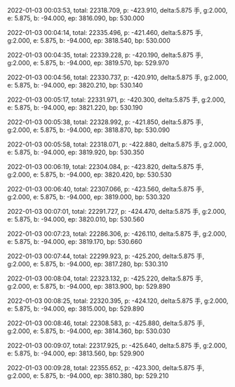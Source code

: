 2022-01-03 00:03:53, total: 22318.709, p: -423.910, delta:5.875 手, g:2.000, e: 5.875, b: -94.000, ep: 3816.090, bp: 530.000

2022-01-03 00:04:14, total: 22335.496, p: -421.460, delta:5.875 手, g:2.000, e: 5.875, b: -94.000, ep: 3818.540, bp: 530.000

2022-01-03 00:04:35, total: 22339.228, p: -420.190, delta:5.875 手, g:2.000, e: 5.875, b: -94.000, ep: 3819.570, bp: 529.970

2022-01-03 00:04:56, total: 22330.737, p: -420.910, delta:5.875 手, g:2.000, e: 5.875, b: -94.000, ep: 3820.210, bp: 530.140

2022-01-03 00:05:17, total: 22331.971, p: -420.300, delta:5.875 手, g:2.000, e: 5.875, b: -94.000, ep: 3821.220, bp: 530.190

2022-01-03 00:05:38, total: 22328.992, p: -421.850, delta:5.875 手, g:2.000, e: 5.875, b: -94.000, ep: 3818.870, bp: 530.090

2022-01-03 00:05:58, total: 22318.071, p: -422.880, delta:5.875 手, g:2.000, e: 5.875, b: -94.000, ep: 3819.920, bp: 530.350

2022-01-03 00:06:19, total: 22304.084, p: -423.820, delta:5.875 手, g:2.000, e: 5.875, b: -94.000, ep: 3820.420, bp: 530.530

2022-01-03 00:06:40, total: 22307.066, p: -423.560, delta:5.875 手, g:2.000, e: 5.875, b: -94.000, ep: 3819.000, bp: 530.320

2022-01-03 00:07:01, total: 22291.727, p: -424.470, delta:5.875 手, g:2.000, e: 5.875, b: -94.000, ep: 3820.010, bp: 530.560

2022-01-03 00:07:23, total: 22286.306, p: -426.110, delta:5.875 手, g:2.000, e: 5.875, b: -94.000, ep: 3819.170, bp: 530.660

2022-01-03 00:07:44, total: 22299.923, p: -425.200, delta:5.875 手, g:2.000, e: 5.875, b: -94.000, ep: 3817.280, bp: 530.310

2022-01-03 00:08:04, total: 22323.132, p: -425.220, delta:5.875 手, g:2.000, e: 5.875, b: -94.000, ep: 3813.900, bp: 529.890

2022-01-03 00:08:25, total: 22320.395, p: -424.120, delta:5.875 手, g:2.000, e: 5.875, b: -94.000, ep: 3815.000, bp: 529.890

2022-01-03 00:08:46, total: 22308.583, p: -425.880, delta:5.875 手, g:2.000, e: 5.875, b: -94.000, ep: 3814.360, bp: 530.030

2022-01-03 00:09:07, total: 22317.925, p: -425.640, delta:5.875 手, g:2.000, e: 5.875, b: -94.000, ep: 3813.560, bp: 529.900

2022-01-03 00:09:28, total: 22355.652, p: -423.300, delta:5.875 手, g:2.000, e: 5.875, b: -94.000, ep: 3810.380, bp: 529.210
